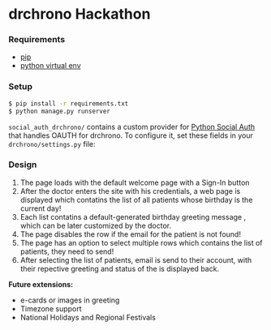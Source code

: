 # drchrono Hackathon

### Requirements
- [pip](https://pip.pypa.io/en/stable/)
- [python virtual env](https://packaging.python.org/installing/#creating-and-using-virtual-environments)

### Setup
``` bash
$ pip install -r requirements.txt
$ python manage.py runserver
```

`social_auth_drchrono/` contains a custom provider for [Python Social Auth](http://psa.matiasaguirre.net/) that handles OAUTH for drchrono. To configure it, set these fields in your `drchrono/settings.py` file:

### Design
1) The page loads with the default welcome page with a Sign-In button
2) After the doctor enters the site with his credentials, a web page is displayed which contatins the list of all patients whose birthday is the current day!
3) Each list contatins a default-generated birthday greeting message , which can be later customized by the doctor.
4) The page disables the row if the email for the patient is not found!
5) The page has an option to select multiple rows which contains the list of patients, they need to send!
6) After selecting the list of patients, email is send to their account, with their repective greeting and status of the is displayed back.

**Future extensions:**
 -  e-cards or images in greeting
 - Timezone support
 - National Holidays and Regional Festivals
